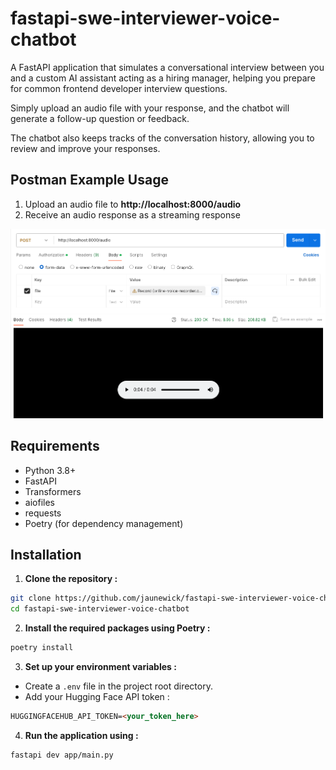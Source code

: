 # fastapi-swe-interviewer-voice-chatbot

A FastAPI application that simulates a conversational interview between you and a custom AI assistant acting as a hiring manager, helping you prepare for common frontend developer interview questions.

Simply upload an audio file with your response, and the chatbot will generate a follow-up question or feedback.

The chatbot also keeps tracks of the conversation history, allowing you to review and improve your responses.

## Postman Example Usage

1. Upload an audio file to **http://localhost:8000/audio**
2. Receive an audio response as a streaming response

![Postman](.img/example.png)

## Requirements

- Python 3.8+
- FastAPI
- Transformers
- aiofiles
- requests
- Poetry (for dependency management)

## Installation

1. **Clone the repository :**
```bash
git clone https://github.com/jaunewick/fastapi-swe-interviewer-voice-chatbot.git
cd fastapi-swe-interviewer-voice-chatbot
```

2. **Install the required packages using Poetry :**
```bash
poetry install
```

3. **Set up your environment variables :**
- Create a `.env` file in the project root directory.
- Add your Hugging Face API token :

```md
HUGGINGFACEHUB_API_TOKEN=<your_token_here>
```

4. **Run the application using :**
```bash
fastapi dev app/main.py
```
